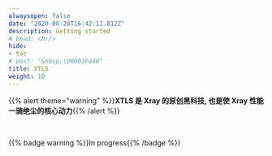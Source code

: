 ```yaml
---
alwaysopen: false
date: "2020-08-20T16:42:11.812Z"
description: Getting started
# head: <hr/>
hide:
- toc
# post: "&nbsp;\U0001F44B"
title: XTLS
weight: 10
---
```


{{% alert theme="warning" %}}**XTLS 是 Xray 的原创黑科技, 也是使 Xray 性能一骑绝尘的核心动力**{{% /alert %}}

<br />

{{% badge warning %}}In progress{{% /badge %}}